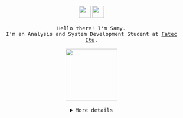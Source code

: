 
<div align="center">
  <section>
    <a target="_blank" href="mailto:samilylealofc@gmail.com?subject=&body="><img src="https://www.svgrepo.com/show/341384/gmail-email-mail-message.svg" style="height:32px;"></a>
    <a target="_blank" href="https://www.linkedin.com/in/samilyleal/"><img src="https://www.svgrepo.com/show/341393/linkedin-communication-social-media.svg" style="height:32px;"></a>
  </section>
  <br>
  <samp>
    Hello there! I'm Samy.
    <br>I'm an Analysis and System Development Student at <a target="_blank" href="https://fatecitu.cps.sp.gov.br/">Fatec Itu</a>.<br><br>
</samp>
  <img src="https://web.archive.org/web/20091027022418/http://hk.geocities.com/bbqweb/octopuscg/kinggirl.gif" width="140"/>
  <br>
  <br>
</div>

<details align="center">
  <summary>
    <samp>More details</samp>
  </summary>
  <samp align="left">
    <p>About me</p>
  <ul>
    <li>My current areas of interest are <strong>Web development</strong></li>
    <li>Ask me anything about <strong>Java</strong></li>
    <li>I am currently focused on learning Docker and Microservices Architecture</li>
    <li>Fun fact: I am a big fan of aquatic animals, also a sudoku lover!</li>
  </ul>
    <h4>My skills</h4>
    <p>
  <img src="https://skillicons.dev/icons?i=stackoverflow&theme=light">
  <img src="https://skillicons.dev/icons?i=java&theme=light">
  <img src="https://skillicons.dev/icons?i=spring&theme=light">
  <img src="https://skillicons.dev/icons?i=maven&theme=light">
<img src="https://skillicons.dev/icons?i=hibernate&theme=light">
<img src="https://skillicons.dev/icons?i=postgres&theme=light">
<img src="https://skillicons.dev/icons?i=figma&theme=light">
<img src="https://skillicons.dev/icons?i=html&theme=light">
<img src="https://skillicons.dev/icons?i=css&theme=light">
</p>
    </samp>
  <p align="left">
    <a href="https://github.com/samilyleal/convoychat">
        <img height=200 align="center" src="https://github-readme-stats.vercel.app/api/top-langs?username=samilyleal&theme=github_dark&layout=compact&hide_border=true&stroke=0000&langs_count=8"/>
      </a></p>
</details>
